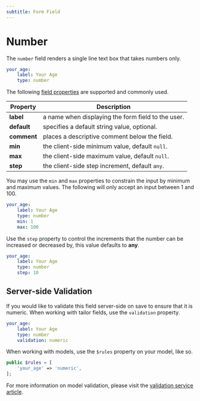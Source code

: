 ```yaml
---
subtitle: Form Field
---
```

# Number

The `number` field renders a single line text box that takes numbers only.

```yaml
your_age:
    label: Your Age
    type: number
```

The following [field properties](../form-fields.md) are supported and commonly used.

Property | Description
------------- | -------------
**label** | a name when displaying the form field to the user.
**default** | specifies a default string value, optional.
**comment** | places a descriptive comment below the field.
**min** | the client-side minimum value, default `null`.
**max** | the client-side maximum value, default `null`.
**step** | the client-side step increment, default `any`.

You may use the `min` and `max` properties to constrain the input by minimum and maximum values. The following will only accept an input between 1 and 100.

```yaml
your_age:
    label: Your Age
    type: number
    min: 1
    max: 100
```

Use the `step` property to control the increments that the number can be increased or decreased by, this value defaults to **any**.

```yaml
your_age:
    label: Your Age
    type: number
    step: 10
```

## Server-side Validation

If you would like to validate this field server-side on save to ensure that it is numeric. When working with tailor fields, use the `validation` property.

```yaml
your_age:
    label: Your Age
    type: number
    validation: numeric
```

When working with models, use the `$rules` property on your model, like so.

```php
public $rules = [
    'your_age' => 'numeric',
];
```

For more information on model validation, please visit the [validation service article](../../extend/services/validation.md#rule-numeric).

